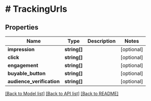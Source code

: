 # # TrackingUrls

## Properties

Name | Type | Description | Notes
------------ | ------------- | ------------- | -------------
**impression** | **string[]** |  | [optional]
**click** | **string[]** |  | [optional]
**engagement** | **string[]** |  | [optional]
**buyable_button** | **string[]** |  | [optional]
**audience_verification** | **string[]** |  | [optional]

[[Back to Model list]](../../README.md#models) [[Back to API list]](../../README.md#endpoints) [[Back to README]](../../README.md)
